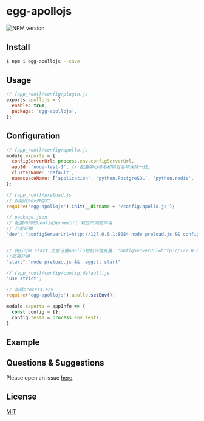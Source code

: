 # egg-apollojs

![NPM version][npm-image]

[npm-image]: https://img.shields.io/npm/v/egg-apollojs.svg?style=flat-square

<!--
egg plugin for apollo .support hot patch
-->

## Install

```bash
$ npm i egg-apollojs --save
```

## Usage

```js
// {app_root}/config/plugin.js
exports.apollojs = {
  enable: true,
  package: 'egg-apollojs',
};
```

## Configuration

```js
// {app_root}/config/apollo.js
module.exports = {
  configServerUrl: process.env.configServerUrl,
  appId: 'node-test-1', // 配置中心命名和项目名称保持一致,
  clusterName: 'default',
  namespaceName: ['application', 'python.PostgreSQL', 'python.redis', 'python.ops'], // 两个namespace相同配置，application配置会覆盖'python.mysql'
};

```

```js
// {app_root}/preload.js
// 初始化env并存贮
require('egg-apollojs').init(__dirname + '/config/apollo.js');
```

```js
// package.json
// 配置不同的configServerUrl 对应不同的环境
// 开发环境
"dev": "configServerUrl=http://127.0.0.1:8084 node preload.js && configServerUrl=http://127.0.0.1:8084 egg-bin dev"


// 执行npm start 之前设置apollo地址环境变量: configServerUrl=http://127.0.0.1:8084 npm start
//部署环境
"start":"node preload.js &&  eggctl start"
```

```js
// {app_root}/config/config.default.js
'use strict';

// 加载process.env
require('egg-apollojs').apollo.setEnv(); 

module.exports = appInfo => {
  const config = {};
  config.test1 = process.env.test1;
}
```

## Example

<!-- example here -->

## Questions & Suggestions

Please open an issue [here](https://github.com/eggjs/egg/issues).

## License

[MIT](LICENSE)
